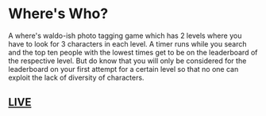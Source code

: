 # Where's Who?

A where's waldo-ish photo tagging game which has 2 levels where you have to look for 3 characters in each level. A timer runs while you search and the top ten people with the lowest times get to be on the leaderboard of the respective level. But do know that you will only be considered for the leaderboard on your first attempt for a certain level so that no one can exploit the lack of diversity of characters.

## [LIVE](https://mirza-adnan.github.io/where-is-who/)
